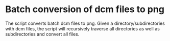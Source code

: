 # Batch conversion of dcm files to png
The script converts batch dcm files to png. Given a directory/subdirectories with dcm files, 
the script will recursively traverse all directories as well as subdirectories and convert all files. 
